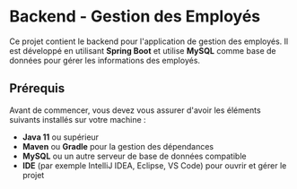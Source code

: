# Backend - Gestion des Employés

Ce projet contient le backend pour l'application de gestion des employés. Il est développé en utilisant **Spring Boot** et utilise **MySQL** comme base de données pour gérer les informations des employés.

## Prérequis

Avant de commencer, vous devez vous assurer d'avoir les éléments suivants installés sur votre machine :

- **Java 11** ou supérieur
- **Maven** ou **Gradle** pour la gestion des dépendances
- **MySQL** ou un autre serveur de base de données compatible
- **IDE** (par exemple IntelliJ IDEA, Eclipse, VS Code) pour ouvrir et gérer le projet


